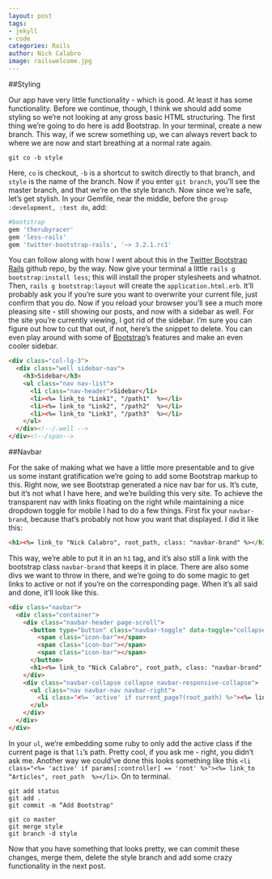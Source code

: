 ```yaml
---
layout: post
tags:
- jekyll
- code
categories: Rails
author: Nick Calabro
image: railswelcome.jpg
---
```


<meta name="twitter:card" content="summary" />
<meta name="twitter:site" content="@NickCalabs" />
<meta name="twitter:title" content="{{ page.title }}" />
<meta name="twitter:description" content="Nick Calabro's Blog" />

##Styling

Our app have very little functionality - which is good. At least it has some functionality. Before we continue, though, I think we should add some styling so we’re not looking at any gross basic HTML structuring. The first thing we’re going to do here is add Bootstrap. In your terminal, create a new branch. This way, if we screw something up, we can always revert back to where we are now and start breathing at a normal rate again.

```console
git co -b style
```

Here, `co` is checkout, `-b` is a shortcut to switch directly to that branch, and `style` is the name of the branch. Now if you enter `git branch`, you’ll see the master branch, and that we’re on the style branch. Now since we’re safe, let’s get stylish. In your Gemfile, near the middle, before the `group :development, :test do`, add:

```ruby
#bootstrap
gem 'therubyracer'
gem 'less-rails'
gem 'twitter-bootstrap-rails', '~> 3.2.1.rc1'
```

You can follow along with how I went about this in the <a href="https://github.com/seyhunak/twitter-bootstrap-rails">Twitter Bootstrap Rails</a> github repo, by the way. Now give your terminal a little `rails g bootstrap:install less`; this will install the proper stylesheets and whatnot. Then, `rails g bootstrap:layout` will create the `application.html.erb`. It’ll probably ask you if you’re sure you want to overwrite your current file, just confirm that you do. Now if you reload your browser you’ll see a much more pleasing site - still showing our posts, and now with a sidebar as well. For the site you’re currently viewing, I got rid of the sidebar. I’m sure you can figure out how to cut that out, if not, here’s the snippet to delete. You can even play around with some of <a href="http://getbootstrap.com/">Bootstrap</a>’s features and make an even cooler sidebar.

```html
<div class="col-lg-3">
  <div class="well sidebar-nav">
    <h3>Sidebar</h3>
    <ul class="nav nav-list">
      <li class="nav-header">Sidebar</li>
      <li><%= link_to "Link1", "/path1"  %></li>
      <li><%= link_to "Link2", "/path2"  %></li>
      <li><%= link_to "Link3", "/path3"  %></li>
    </ul>
  </div><!--/.well -->
</div><!--/span-->
```

##Navbar

For the sake of making what we have a little more presentable and to give us some instant gratification we’re going to add some Bootstrap markup to this. Right now, we see Bootstrap generated a nice nav bar for us. It’s cute, but it’s not what I have here, and we’re building this very site. To achieve the transparent nav with links floating on the right while maintaining a nice dropdown toggle for mobile I had to do a few things. First fix your `navbar-brand`, because that’s probably not how you want that displayed. I did it like this:

```html
<h1><%= link_to "Nick Calabro", root_path, class: "navbar-brand" %></h1>
```

This way, we’re able to put it in an `h1` tag, and it’s also still a link with the bootstrap class `navbar-brand` that keeps it in place. There are also some divs we want to throw in there, and we’re going to do some magic to get links to active or not if you’re on the corresponding page. When it’s all said and done, it’ll look like this.

```html
<div class="navbar">
  <div class="container">
    <div class="navbar-header page-scroll">
      <button type="button" class="navbar-toggle" data-toggle="collapse" data-target=".navbar-responsive-collapse">
        <span class="icon-bar"></span>
        <span class="icon-bar"></span>
        <span class="icon-bar"></span>
      </button>
      <h1><%= link_to "Nick Calabro", root_path, class: "navbar-brand" %></h1>
    </div>
    <div class="navbar-collapse collapse navbar-responsive-collapse">
      <ul class="nav navbar-nav navbar-right">
        <li class="<%= 'active' if current_page?(root_path) %>"><%= link_to "Articles", root_path  %></li>
      </ul>
    </div>
  </div>
</div>
```

In your `ul`, we’re embedding some ruby to only add the active class if the current page is that `li`’s path. Pretty cool, if you ask me - right, you didn’t ask me. Another way we could’ve done this looks something like this `<li class="<%= 'active' if params[:controller] == 'root' %>"><%= link_to “Articles", root_path  %></li>`. On to terminal.

```console
git add status
git add .
git commit -m “Add Bootstrap"

git co master
git merge style
git branch -d style
```

Now that you have something that looks pretty, we can commit these changes, merge them, delete the style branch and add some crazy functionality in the next post.